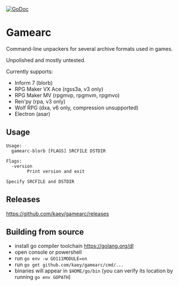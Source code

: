 [![GoDoc](https://godoc.org/github.com/kaey/gamearc?status.svg)](https://godoc.org/github.com/kaey/gamearc)

Gamearc
=======

Command-line unpackers for several archive formats used in games.

Unpolished and mostly untested.

Currently supports:

- Inform 7 (blorb)
- RPG Maker VX Ace (rgss3a, v3 only)
- RPG Maker MV (rpgmvp, rpgmvm, rpgmvo)
- Ren'py (rpa, v3 only)
- Wolf RPG (dxa, v6 only, compression unsupported)
- Electron (asar)


Usage
-----

```
Usage:
  gamearc-blorb [FLAGS] SRCFILE DSTDIR

Flags:
  -version
    	Print version and exit

Specify SRCFILE and DSTDIR
```


Releases
-----

https://github.com/kaey/gamearc/releases


Building from source
-----

- install go compiler toolchain https://golang.org/dl
- open console or powershell
- run `go env -w GO111MODULE=on`
- run `go get github.com/kaey/gamearc/cmd/...`
- binaries will appear in `$HOME/go/bin` (you can verify its location by running `go env GOPATH`)

